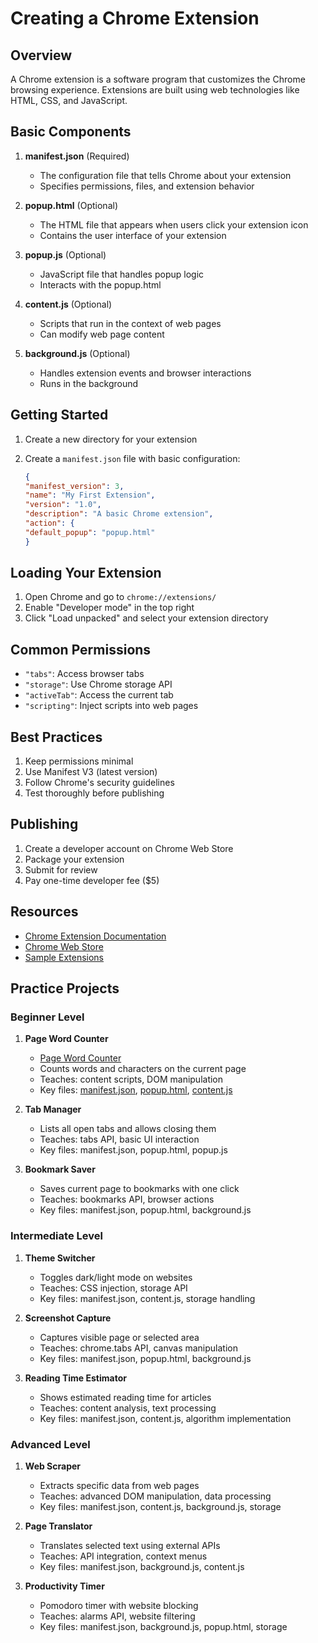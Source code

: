 # Creating a Chrome Extension

## Overview

A Chrome extension is a software program that customizes the Chrome browsing experience. Extensions are built using web technologies like HTML, CSS, and JavaScript.

## Basic Components

1. **manifest.json** (Required)

   - The configuration file that tells Chrome about your extension
   - Specifies permissions, files, and extension behavior

2. **popup.html** (Optional)

   - The HTML file that appears when users click your extension icon
   - Contains the user interface of your extension

3. **popup.js** (Optional)

   - JavaScript file that handles popup logic
   - Interacts with the popup.html

4. **content.js** (Optional)

   - Scripts that run in the context of web pages
   - Can modify web page content

5. **background.js** (Optional)
   - Handles extension events and browser interactions
   - Runs in the background

## Getting Started

1. Create a new directory for your extension
2. Create a `manifest.json` file with basic configuration:

   ```json
   {
   "manifest_version": 3,
   "name": "My First Extension",
   "version": "1.0",
   "description": "A basic Chrome extension",
   "action": {
   "default_popup": "popup.html"
   }

   ```

## Loading Your Extension

1. Open Chrome and go to `chrome://extensions/`
2. Enable "Developer mode" in the top right
3. Click "Load unpacked" and select your extension directory

## Common Permissions

- `"tabs"`: Access browser tabs
- `"storage"`: Use Chrome storage API
- `"activeTab"`: Access the current tab
- `"scripting"`: Inject scripts into web pages

## Best Practices

1. Keep permissions minimal
2. Use Manifest V3 (latest version)
3. Follow Chrome's security guidelines
4. Test thoroughly before publishing

## Publishing

1. Create a developer account on Chrome Web Store
2. Package your extension
3. Submit for review
4. Pay one-time developer fee ($5)

## Resources

- [Chrome Extension Documentation](https://developer.chrome.com/docs/extensions/)
- [Chrome Web Store](https://chrome.google.com/webstore/category/extensions)
- [Sample Extensions](https://github.com/GoogleChrome/chrome-extensions-samples)

## Practice Projects

### Beginner Level

1. **Page Word Counter**
   - [Page Word Counter](page-word-counter/README.md)
   - Counts words and characters on the current page
   - Teaches: content scripts, DOM manipulation
   - Key files: [manifest.json](page-word-counter/manifest.json), [popup.html](page-word-counter/popup/popup.html), [content.js](page-word-counter/content/content.js)

2. **Tab Manager**

   - Lists all open tabs and allows closing them
   - Teaches: tabs API, basic UI interaction
   - Key files: manifest.json, popup.html, popup.js

3. **Bookmark Saver**
   - Saves current page to bookmarks with one click
   - Teaches: bookmarks API, browser actions
   - Key files: manifest.json, popup.html, background.js

### Intermediate Level

1. **Theme Switcher**

   - Toggles dark/light mode on websites
   - Teaches: CSS injection, storage API
   - Key files: manifest.json, content.js, storage handling

2. **Screenshot Capture**

   - Captures visible page or selected area
   - Teaches: chrome.tabs API, canvas manipulation
   - Key files: manifest.json, popup.html, background.js

3. **Reading Time Estimator**
   - Shows estimated reading time for articles
   - Teaches: content analysis, text processing
   - Key files: manifest.json, content.js, algorithm implementation

### Advanced Level

1. **Web Scraper**

   - Extracts specific data from web pages
   - Teaches: advanced DOM manipulation, data processing
   - Key files: manifest.json, content.js, background.js, storage

2. **Page Translator**

   - Translates selected text using external APIs
   - Teaches: API integration, context menus
   - Key files: manifest.json, background.js, content.js

3. **Productivity Timer**
   - Pomodoro timer with website blocking
   - Teaches: alarms API, website filtering
   - Key files: manifest.json, background.js, popup.html, storage


